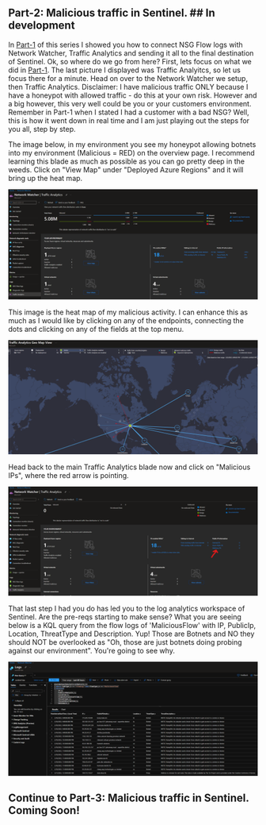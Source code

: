 ## Part-2: Malicious traffic in Sentinel. ## In development

In [Part-1](https://github.com/Cyberlorians/Articles/blob/main/MaliciousActivityandSentinelP1.md) of this series I showed you how to connect NSG Flow logs with Network Watcher, Traffic Analytics and sending it all to the final destination of Sentinel. Ok, so where do we go from here? First, lets focus on what we did in [Part-1](https://github.com/Cyberlorians/Articles/blob/main/MaliciousActivityandSentinelP1.md). The last picture I displayed was Traffic Analyitcs, so let us focus there for a minute. Head on over to the Network Watcher we setup, then Traffic Analytics. Disclaimer: I have malicious traffic ONLY because I have a honeypot with allowed traffic - do this at your own risk. However and a big however, this very well could be you or your customers environment. Remember in Part-1 when I stated I had a customer with a bad NSG? Well, this is how it went down in real time and I am just playing out the steps for you all, step by step.

The image below, in my environment you see my honeypot allowing botnets into my environment (Malicious = RED) on the overview page. I recommend learning this blade as much as possible as you can go pretty deep in the weeds. Click on "View Map" under "Deployed Azure Regions" and it will bring up the heat map.
 
![](https://github.com/Cyberlorians/uploadedimages/blob/main/trafficanalyticsblade2.png)

This image is the heat map of my malicious activity. I can enhance this as much as I would like by clicking on any of the endpoints, connecting the dots and clicking on any of the fields at the top menu.  

![](https://github.com/Cyberlorians/uploadedimages/blob/main/trafficanalyticsheatmap.png) 

Head back to the main Traffic Analytics blade now and click on "Malicious IPs", where the red arrow is pointing.

![](https://github.com/Cyberlorians/uploadedimages/blob/main/trafficpublicipinfokql.png)

That last step I had you do has led you to the log analytics workspace of Sentinel.  Are the pre-reqs starting to make sense? What you are seeing below is a KQL query from the flow logs of 'MaliciousFlow' with IP, PublicIp, Location, ThreatType and Description. Yup! Those are Botnets and NO they should NOT be overlooked as "Oh, those are just botnets doing probing against our environment". You're going to see why.

![](https://github.com/Cyberlorians/uploadedimages/blob/main/networkwatcherquery.png)

## Continue to Part-3: Malicious traffic in Sentinel. Coming Soon! ##